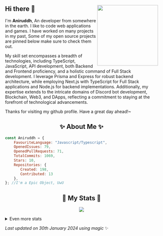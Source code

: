 ## Hi there 👋 <img align="right" src="https://avatars.githubusercontent.com/u/120038186?v=4" width="200" />
  I'm **Aniruddh**, An developer from somewhere in the earth. I like to code web applications and games. I have worked on many projects in my past, Some of my open source projects are pinned below make sure to check them out.
  
  My skill set encompasses a breadth of technologies, including TypeScript, JavaScript, API development, both Backend and Frontend proficiency, and a holistic command of Full Stack development. I leverage Prisma and Express for robust backend architecture, while employing Next.js with TypeScript for Full Stack applications and Node.js for backend implementations. Additionally, my expertise extends to the intricate domains of Discord bot development, Blockchain, Web3, and DApps, reflecting a commitment to staying at the forefront of technological advancements.
    
  Thanks for visiting my github profile. Have a great day ahead!~
    
  <h2 align="center"> ✨ About Me ✨</h2>
  
  ```js
  const Aniruddh = {
      FavouriteLanguage: "Javascript/Typescript",
      OpenedIssues: 79,
      OpenedPullRequests: 71,
      TotalCommits: 1069,
      Stars: 10,
      Repositories: {
         Created: 198,
         Contributed: 13
      },
  }; //I'm a Epic Object, UwU
  ```
    
  <h2 align="center"> 🚀 My Stats 🚀</h2>
  <p align="center">
  <img src="https://github-readme-streak-stats.herokuapp.com/?user=AnuPlayz&theme=tokyonight">
  </p>
  <details>
    <summary>
        Even more stats
    </summary>
    <p align="center">
      <img src="https://github-profile-trophy.vercel.app/?username=AnuPlayz&theme=dracula">
      <img src="https://github-readme-stats.vercel.app/api?username=AnuPlayz&theme=tokyonight&count_private=true&show_icons=true&include_all_commits=true">
    </p>
  </details>
  
<!-- Last updated on Tue Jan 30 2024 12:28:56 GMT+0000 (Coordinated Universal Time) ;-;-->
<i>Last updated on 30th January 2024 using magic</i> ✨ 